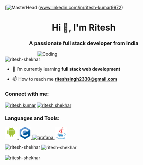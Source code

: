 
[![MasterHead](https://www.sevenmentor.com/wp-content/uploads/2020/10/Full-Stack-Developer-980x462-1.png)
(www.linkedin.com/in/ritesh-kumar9972)

<h1 align="center">Hi 👋, I'm Ritesh</h1>
<h3 align="center">A passionate full stack developer from India</h3>
<img align="right" alt="Coding" width="400" src="https://cdn.dribbble.com/users/1162077/screenshots/3848914/programmer.gif">
<p align="left"> <img src="https://komarev.com/ghpvc/?username=ritesh-shekhar&label=Profile%20views&color=0e75b6&style=flat" alt="ritesh-shekhar" /> </p>

- 🌱 I’m currently learning **full stack web development**

- 📫 How to reach me **riteshsingh2330@gmail.com**

<h3 align="left">Connect with me:</h3>
<p align="left">
<a href="https:www.linkedin.com/in/" target="blank"><img align="center" src="https://raw.githubusercontent.com/rahuldkjain/github-profile-readme-generator/master/src/images/icons/Social/linked-in-alt.svg" alt="ritesh kumar" height="30" width="40" /></a>
<a href="https://fb.com/ritesh shekhar" target="blank"><img align="center" src="https://raw.githubusercontent.com/rahuldkjain/github-profile-readme-generator/master/src/images/icons/Social/facebook.svg" alt="ritesh shekhar" height="30" width="40" /></a>
</p>

<h3 align="left">Languages and Tools:</h3>
<p align="left"> <a href="https://developer.android.com" target="_blank" rel="noreferrer"> <img src="https://raw.githubusercontent.com/devicons/devicon/master/icons/android/android-original-wordmark.svg" alt="android" width="40" height="40"/> </a> <a href="https://www.cprogramming.com/" target="_blank" rel="noreferrer"> <img src="https://raw.githubusercontent.com/devicons/devicon/master/icons/c/c-original.svg" alt="c" width="40" height="40"/> </a> <a href="https://grafana.com" target="_blank" rel="noreferrer"> <img src="https://www.vectorlogo.zone/logos/grafana/grafana-icon.svg" alt="grafana" width="40" height="40"/> </a> <a href="https://www.java.com" target="_blank" rel="noreferrer"> <img src="https://raw.githubusercontent.com/devicons/devicon/master/icons/java/java-original.svg" alt="java" width="40" height="40"/> </a> </p>

<p><img align="left" src="https://github-readme-stats.vercel.app/api/top-langs?username=ritesh-shekhar&show_icons=true&locale=en&layout=compact" alt="ritesh-shekhar" /></p>

<p>&nbsp;<img align="center" src="https://github-readme-stats.vercel.app/api?username=ritesh-shekhar&show_icons=true&locale=en" alt="ritesh-shekhar" /></p>

<p><img align="center" src="https://github-readme-streak-stats.herokuapp.com/?user=ritesh-shekhar&" alt="ritesh-shekhar" /></p>

